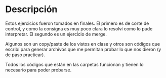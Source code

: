 # Descripción

Estos ejercicios fueron tomados en finales. El primero es de corte de control, y como la consigna es muy poco clara lo resolví como lo pude interpretar. El segundo es un ejercicio de merge.  

Algunos son un copy/paste de los vistos en clase y otros son códigos que escribí para generar archivos que me permitan probar lo que nos dieron (y de paso practicar).  

Todos los códigos que están en las carpetas funcionan y tienen lo necesario para poder probarse.
